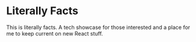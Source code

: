 # Literally Facts

This is literally facts. A tech showcase for those interested and a place for me to keep current on new React stuff.